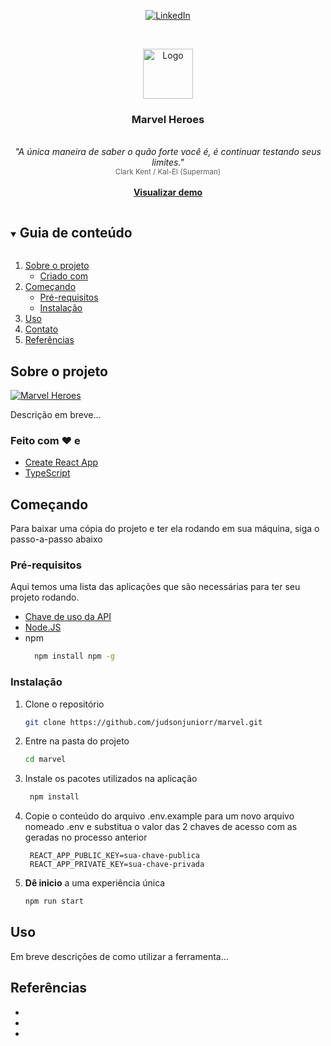 <div align="center">

[![LinkedIn][linkedin-shield]][linkedin-url]

</div>

<!-- PROJECT LOGO -->
<br />
<p align="center">
  <a href="https://github.com/judsonjuniorr/marvelheroes">
    <img src="images/logo.png" alt="Logo" width="80" height="80">
  </a>

  <h3 align="center">Marvel Heroes</h3>

  <p align="center">
    <br />
    <i>"A única maneira de saber o quão forte você é, é continuar testando seus limites."</i>
    <br >
    <small style="opacity: 0.7">Clark Kent / Kal-El (Superman)</small>
    <br />
    <br />
    <a href="https://github.com/judsonjuniorr/marvelheroes"><strong>Visualizar demo</strong></a>
  </p>
</p>

<!-- TABLE OF CONTENTS -->
<details open="open">
  <summary><h2 style="display: inline-block">Guia de conteúdo</h2></summary>
  <ol>
    <li>
      <a href="#about-the-project">Sobre o projeto</a>
      <ul>
        <li><a href="#built-with">Criado com</a></li>
      </ul>
    </li>
    <li>
      <a href="#getting-started">Começando</a>
      <ul>
        <li><a href="#prerequisites">Pré-requisitos</a></li>
        <li><a href="#installation">Instalação</a></li>
      </ul>
    </li>
    <li><a href="#usage">Uso</a></li>
    <li><a href="#contact">Contato</a></li>
    <li><a href="#acknowledgements">Referências</a></li>
  </ol>
</details>

<!-- ABOUT THE PROJECT -->

## Sobre o projeto

<!-- Foto da aplicação -->

[![Marvel Heroes][product-screenshot]][demo-url]

Descrição em breve...

### Feito com ❤ e

- [Create React App](https://create-react-app.dev/)
- [TypeScript](https://create-react-app.dev/docs/adding-typescript/)

<!-- GETTING STARTED -->

## Começando

Para baixar uma cópia do projeto e ter ela rodando em sua máquina, siga o passo-a-passo abaixo

### Pré-requisitos

Aqui temos uma lista das aplicações que são necessárias para ter seu projeto rodando.

- [Chave de uso da API](https://developer.marvel.com/signup)
- [Node.JS](https://nodejs.org/en/)
- npm
  ```sh
    npm install npm -g
  ```

### Instalação

1. Clone o repositório
   ```sh
   git clone https://github.com/judsonjuniorr/marvel.git
   ```
2. Entre na pasta do projeto
   ```sh
   cd marvel
   ```
3. Instale os pacotes utilizados na aplicação
   ```sh
    npm install
   ```
4. Copie o conteúdo do arquivo .env.example para um novo arquivo nomeado .env e substitua o valor das 2 chaves de acesso com as geradas no processo anterior
   ```dosini
    REACT_APP_PUBLIC_KEY=sua-chave-publica
    REACT_APP_PRIVATE_KEY=sua-chave-privada
   ```
5. <strong>Dê inicio</strong> a uma experiência única
   ```sh
   npm run start
   ```

<!-- Exemplos de uso -->

## Uso

Em breve descrições de como utilizar a ferramenta...

<!-- Referências -->

## Referências

- []()
- []()
- []()

<!-- MARKDOWN LINKS -->
<!-- https://www.markdownguide.org/basic-syntax/#reference-style-links -->

[linkedin-shield]: https://img.shields.io/badge/-LinkedIn-black.svg?style=for-the-badge&logo=linkedin&colorB=555
[linkedin-url]: https://linkedin.com/in/judsonjuniorr
[product-screenshot]: images/screenshot.png
[demo-url]: https://github.com/judsonjuniorr/marvelheroes
